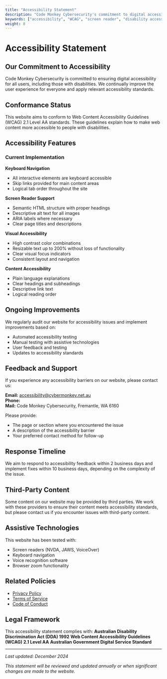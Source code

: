 ```yaml
---
title: "Accessibility Statement"
description: "Code Monkey Cybersecurity's commitment to digital accessibility and WCAG compliance."
keywords: ["accessibility", "WCAG", "screen reader", "disability access", "inclusive design"]
weight: 8
---
```


# Accessibility Statement

## Our Commitment to Accessibility

Code Monkey Cybersecurity is committed to ensuring digital accessibility for all users, including those with disabilities. We continually improve the user experience for everyone and apply relevant accessibility standards.

## Conformance Status

This website aims to conform to Web Content Accessibility Guidelines (WCAG) 2.1 Level AA standards. These guidelines explain how to make web content more accessible to people with disabilities.

## Accessibility Features

### Current Implementation

**Keyboard Navigation**
- All interactive elements are keyboard accessible
- Skip links provided for main content areas
- Logical tab order throughout the site

**Screen Reader Support**
- Semantic HTML structure with proper headings
- Descriptive alt text for all images
- ARIA labels where necessary
- Clear page titles and descriptions

**Visual Accessibility**
- High contrast color combinations
- Resizable text up to 200% without loss of functionality
- Clear visual focus indicators
- Consistent layout and navigation

**Content Accessibility**
- Plain language explanations
- Clear headings and subheadings
- Descriptive link text
- Logical reading order

## Ongoing Improvements

We regularly audit our website for accessibility issues and implement improvements based on:
- Automated accessibility testing
- Manual testing with assistive technologies
- User feedback and testing
- Updates to accessibility standards

## Feedback and Support

If you experience any accessibility barriers on our website, please contact us:

**Email:** [accessibility@cybermonkey.net.au](mailto:accessibility@cybermonkey.net.au)  
**Phone:**   
**Mail:** Code Monkey Cybersecurity, Fremantle, WA 6160

Please provide:
- The page or section where you encountered the issue
- A description of the accessibility barrier
- Your preferred contact method for follow-up

## Response Timeline

We aim to respond to accessibility feedback within 2 business days and implement fixes within 10 business days, depending on the complexity of the issue.

## Third-Party Content

Some content on our website may be provided by third parties. We work with these providers to ensure their content meets accessibility standards, but please contact us if you encounter issues with third-party content.

## Assistive Technologies

This website has been tested with:
- Screen readers (NVDA, JAWS, VoiceOver)
- Keyboard navigation
- Voice recognition software
- Browser zoom functionality

## Related Policies

- [Privacy Policy](/about-us/governance/policies/privacy-policy/)
- [Terms of Service](/about-us/governance/policies/terms-of-service/)
- [Code of Conduct](/about-us/governance/policies/code-of-conduct/)

## Legal Framework

This accessibility statement complies with:
**Australian Disability Discrimination Act (DDA) 1992**
**Web Content Accessibility Guidelines (WCAG) 2.1 Level AA**
**Australian Government Digital Service Standard**

---

*Last updated: December 2024*

*This statement will be reviewed and updated annually or when significant changes are made to the website.*